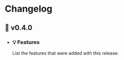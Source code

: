 # Changelog

## :banana: v0.4.0

- ### :bulb: Features
  
  List the features that were added with this release.
